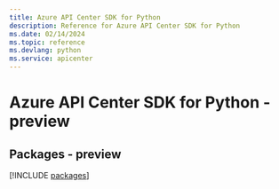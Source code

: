 ```yaml
---
title: Azure API Center SDK for Python
description: Reference for Azure API Center SDK for Python
ms.date: 02/14/2024
ms.topic: reference
ms.devlang: python
ms.service: apicenter
---
```

# Azure API Center SDK for Python - preview
## Packages - preview
[!INCLUDE [packages](api-center-index.md)]